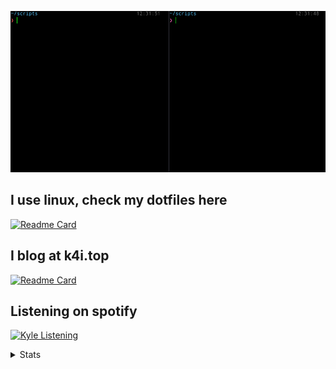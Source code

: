 ![the matrix has you...](https://github.com/sky-bro/sky-bro/blob/master/images/the-matrix-has-you.gif)

## I use linux, check my dotfiles here

[![Readme Card](https://github-readme-stats.vercel.app/api/pin/?username=sky-bro&repo=.dotfiles&theme=blue-green)](https://github.com/sky-bro/.dotfiles)

## I blog at k4i.top

[![Readme Card](https://github-readme-stats.vercel.app/api/pin/?username=sky-bro&repo=blog-src&theme=blue-green)](https://github.com/sky-bro/blog-src)

## Listening on spotify

[<img src="https://spotify-readme-ky13.vercel.app/api/spotify" alt="Kyle Listening" width="350" />](https://open.spotify.com/user/22sit26j5lamlvm3sgikxwuoq)

<details>
  <summary>Stats</summary>
    <img alt="Kyle's Github Stats" src="https://github-readme-stats.vercel.app/api?username=sky-bro&count_private=true&show_icons=true&include_all_commits=true&theme=blue-green" />
    <img style="width:350px;" alt="Kyle's Top Langs" src="https://github-readme-stats.vercel.app/api/top-langs/?username=sky-bro&layout=compact&theme=blue-green&langs_count=8&exclude_repo=sky-bro.github.io" />
  <br/>
  <img alt="Visitor Badge" src="https://visitor-badge.laobi.icu/badge?page_id=sky-bro.sky-bro" />
</details>
